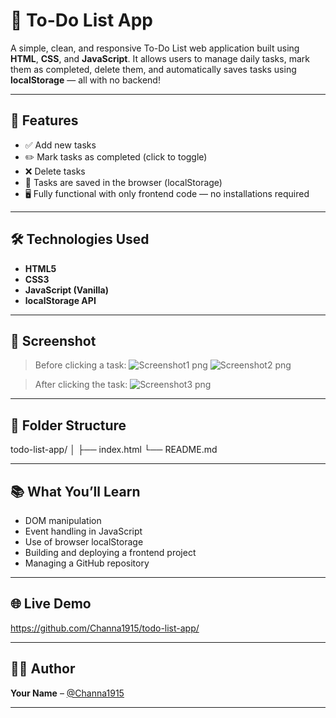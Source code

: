 # 📝 To-Do List App

A simple, clean, and responsive To-Do List web application built using **HTML**, **CSS**, and **JavaScript**. It allows users to manage daily tasks, mark them as completed, delete them, and automatically saves tasks using **localStorage** — all with no backend!

---

## 🔧 Features

- ✅ Add new tasks
- ✏️ Mark tasks as completed (click to toggle)
- ❌ Delete tasks
- 💾 Tasks are saved in the browser (localStorage)
- 🖥️ Fully functional with only frontend code — no installations required

---

## 🛠️ Technologies Used

- **HTML5**
- **CSS3**
- **JavaScript (Vanilla)**
- **localStorage API**

---

## 📸 Screenshot

> Before clicking a task:
![Screenshot1 png](https://github.com/user-attachments/assets/2ecc7b55-f7e6-4878-ade6-4839d554cdc7)
>  ![Screenshot2 png](https://github.com/user-attachments/assets/eedd194b-a661-4a30-a3d0-6d2fab61bec3)


> After clicking the task:
![Screenshot3 png](https://github.com/user-attachments/assets/53189050-b901-4e50-8dde-251101e6d827)

---

## 📂 Folder Structure

todo-list-app/
│
├── index.html
└── README.md

---

## 📚 What You’ll Learn

- DOM manipulation  
- Event handling in JavaScript  
- Use of browser localStorage  
- Building and deploying a frontend project  
- Managing a GitHub repository

---

## 🌐 Live Demo

 https://github.com/Channa1915/todo-list-app/

---

## 👨‍💻 Author

**Your Name** – [@Channa1915](https://github.com/Channa1915)

---

